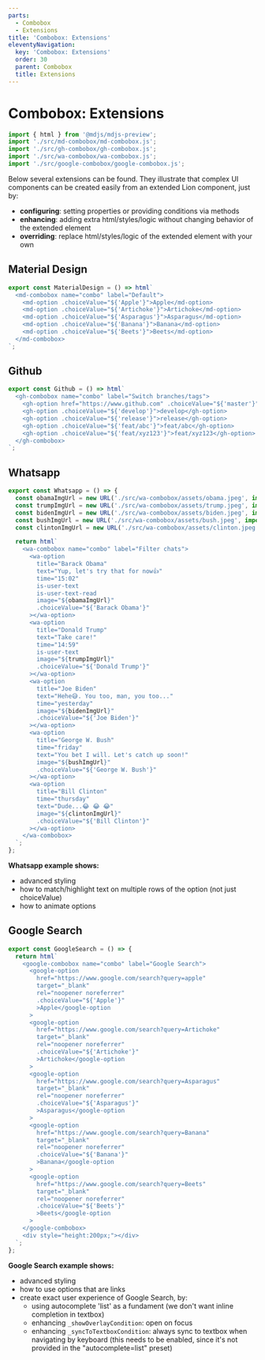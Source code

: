 ```yaml
---
parts:
  - Combobox
  - Extensions
title: 'Combobox: Extensions'
eleventyNavigation:
  key: 'Combobox: Extensions'
  order: 30
  parent: Combobox
  title: Extensions
---
```


# Combobox: Extensions

```js script
import { html } from '@mdjs/mdjs-preview';
import './src/md-combobox/md-combobox.js';
import './src/gh-combobox/gh-combobox.js';
import './src/wa-combobox/wa-combobox.js';
import './src/google-combobox/google-combobox.js';
```

Below several extensions can be found. They illustrate that complex UI components can be created
easily from an extended Lion component, just by:

- **configuring**: setting properties or providing conditions via methods
- **enhancing**: adding extra html/styles/logic without changing behavior of the extended element
- **overriding**: replace html/styles/logic of the extended element with your own

## Material Design

```js preview-story
export const MaterialDesign = () => html`
  <md-combobox name="combo" label="Default">
    <md-option .choiceValue="${'Apple'}">Apple</md-option>
    <md-option .choiceValue="${'Artichoke'}">Artichoke</md-option>
    <md-option .choiceValue="${'Asparagus'}">Asparagus</md-option>
    <md-option .choiceValue="${'Banana'}">Banana</md-option>
    <md-option .choiceValue="${'Beets'}">Beets</md-option>
  </md-combobox>
`;
```

## Github

```js preview-story
export const Github = () => html`
  <gh-combobox name="combo" label="Switch branches/tags">
    <gh-option href="https://www.github.com" .choiceValue="${'master'}" default>master</gh-option>
    <gh-option .choiceValue="${'develop'}">develop</gh-option>
    <gh-option .choiceValue="${'release'}">release</gh-option>
    <gh-option .choiceValue="${'feat/abc'}">feat/abc</gh-option>
    <gh-option .choiceValue="${'feat/xyz123'}">feat/xyz123</gh-option>
  </gh-combobox>
`;
```

## Whatsapp

```js preview-story
export const Whatsapp = () => {
  const obamaImgUrl = new URL('./src/wa-combobox/assets/obama.jpeg', import.meta.url).href;
  const trumpImgUrl = new URL('./src/wa-combobox/assets/trump.jpeg', import.meta.url).href;
  const bidenImgUrl = new URL('./src/wa-combobox/assets/biden.jpeg', import.meta.url).href;
  const bushImgUrl = new URL('./src/wa-combobox/assets/bush.jpeg', import.meta.url).href;
  const clintonImgUrl = new URL('./src/wa-combobox/assets/clinton.jpeg', import.meta.url).href;

  return html`
    <wa-combobox name="combo" label="Filter chats">
      <wa-option
        title="Barack Obama"
        text="Yup, let's try that for now👍"
        time="15:02"
        is-user-text
        is-user-text-read
        image="${obamaImgUrl}"
        .choiceValue="${'Barack Obama'}"
      ></wa-option>
      <wa-option
        title="Donald Trump"
        text="Take care!"
        time="14:59"
        is-user-text
        image="${trumpImgUrl}"
        .choiceValue="${'Donald Trump'}"
      ></wa-option>
      <wa-option
        title="Joe Biden"
        text="Hehe😅. You too, man, you too..."
        time="yesterday"
        image="${bidenImgUrl}"
        .choiceValue="${'Joe Biden'}"
      ></wa-option>
      <wa-option
        title="George W. Bush"
        time="friday"
        text="You bet I will. Let's catch up soon!"
        image="${bushImgUrl}"
        .choiceValue="${'George W. Bush'}"
      ></wa-option>
      <wa-option
        title="Bill Clinton"
        time="thursday"
        text="Dude...😂 😂 😂"
        image="${clintonImgUrl}"
        .choiceValue="${'Bill Clinton'}"
      ></wa-option>
    </wa-combobox>
  `;
};
```

**Whatsapp example shows:**

- advanced styling
- how to match/highlight text on multiple rows of the option (not just choiceValue)
- how to animate options

## Google Search

```js preview-story
export const GoogleSearch = () => {
  return html`
    <google-combobox name="combo" label="Google Search">
      <google-option
        href="https://www.google.com/search?query=apple"
        target="_blank"
        rel="noopener noreferrer"
        .choiceValue="${'Apple'}"
        >Apple</google-option
      >
      <google-option
        href="https://www.google.com/search?query=Artichoke"
        target="_blank"
        rel="noopener noreferrer"
        .choiceValue="${'Artichoke'}"
        >Artichoke</google-option
      >
      <google-option
        href="https://www.google.com/search?query=Asparagus"
        target="_blank"
        rel="noopener noreferrer"
        .choiceValue="${'Asparagus'}"
        >Asparagus</google-option
      >
      <google-option
        href="https://www.google.com/search?query=Banana"
        target="_blank"
        rel="noopener noreferrer"
        .choiceValue="${'Banana'}"
        >Banana</google-option
      >
      <google-option
        href="https://www.google.com/search?query=Beets"
        target="_blank"
        rel="noopener noreferrer"
        .choiceValue="${'Beets'}"
        >Beets</google-option
      >
    </google-combobox>
    <div style="height:200px;"></div>
  `;
};
```

**Google Search example shows:**

- advanced styling
- how to use options that are links
- create exact user experience of Google Search, by:
  - using autocomplete 'list' as a fundament (we don't want inline completion in textbox)
  - enhancing `_showOverlayCondition`: open on focus
  - enhancing `_syncToTextboxCondition`: always sync to textbox when navigating by keyboard (this needs to be enabled, since it's not provided in the "autocomplete=list" preset)
